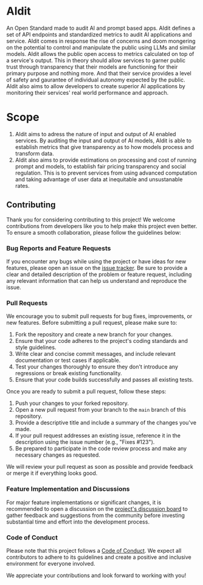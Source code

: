 # AIdit
An Open Standard made to audit AI and prompt based apps. AIdit defines a set of API endpoints and standardized metrics to audit AI applications and service. AIdit comes in response the rise of concerns and doom mongering on the potential to control and manipulate the public using LLMs and similar models. AIdit allows the public open access to metrics calculated on top of a service's output. This in theory should allow services to garner public trust through transparency that their models are functioning for their primary purpose and nothing more. And that their service provides a level of safety and gaurantee of individual autonomy expected by the public. AIdit also aims to allow developers to create superior AI applications by monitoring their services' real world performance and approach.

# Scope
1. AIdit aims to adress the nature of input and output of AI enabled services. By auditing the input and output of AI models, AIdit is able to establish metrics that give transparency as to how models process and transform data. 
2. AIdit also aims to provide estimations on processing and cost of running prompt and models, to establish fair pricing transparency and social regulation. This is to prevent services from using advanced computation and taking advantage of user data at inequitable and unsustanable rates.

## Contributing

Thank you for considering contributing to this project! We welcome contributions from developers like you to help make this project even better. To ensure a smooth collaboration, please follow the guidelines below:

### Bug Reports and Feature Requests

If you encounter any bugs while using the project or have ideas for new features, please open an issue on the [issue tracker](https://github.com/cybertheory/Aidit/issues). Be sure to provide a clear and detailed description of the problem or feature request, including any relevant information that can help us understand and reproduce the issue.

### Pull Requests

We encourage you to submit pull requests for bug fixes, improvements, or new features. Before submitting a pull request, please make sure to:

1. Fork the repository and create a new branch for your changes.
2. Ensure that your code adheres to the project's coding standards and style guidelines.
3. Write clear and concise commit messages, and include relevant documentation or test cases if applicable.
4. Test your changes thoroughly to ensure they don't introduce any regressions or break existing functionality.
5. Ensure that your code builds successfully and passes all existing tests.

Once you are ready to submit a pull request, follow these steps:

1. Push your changes to your forked repository.
2. Open a new pull request from your branch to the `main` branch of this repository.
3. Provide a descriptive title and include a summary of the changes you've made.
4. If your pull request addresses an existing issue, reference it in the description using the issue number (e.g., "Fixes #123").
5. Be prepared to participate in the code review process and make any necessary changes as requested.

We will review your pull request as soon as possible and provide feedback or merge it if everything looks good.

### Feature Implementation and Discussions

For major feature implementations or significant changes, it is recommended to open a discussion on the [project's discussion board](https://github.com/cybertheory/Aidit/discussions/1) to gather feedback and suggestions from the community before investing substantial time and effort into the development process.

### Code of Conduct

Please note that this project follows a [Code of Conduct](conduct.md). We expect all contributors to adhere to its guidelines and create a positive and inclusive environment for everyone involved.

We appreciate your contributions and look forward to working with you!
